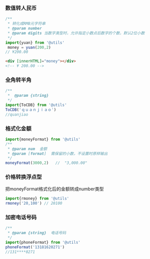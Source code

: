 ### 数值转人民币
```js
/**
 * 转化成RMB元字符串
 * @param number
 * @param digits 当数字类型时，允许指定小数点后数字的个数，默认2位小数
 */
import{yuan} from '@utils'
 money = yuan(200,2)
// ¥200.00
```
```html
<div [innerHTML]="money"></div>
<!-- ¥ 200.00 -->
```

### 全角转半角
```js
/**
 *  @param {string}
 */
import{ToCDB} from '@utils'
ToCDB('ｑｕａｎｊｉａｏ')
//quanjiao
```

### 格式化金额
```js
import{moneyFormat} from '@utils'
/**
 * @param num  金额
 * @param [format]  需保留的小数，不设置时原样输出
 */
moneyFormat(3000,2)   //  "3,000.00"
```


### 价格转换浮点型 
把moneyFormat格式化后的金额转成number类型
```js
import{rmoney} from '@utils'
rmoney('20,100') // 20100
```

### 加密电话号码
```js
/**
 * @param {string}  电话号码
 */
import{phoneFormat} from '@utils'
phoneFormat('13181620271')
//131****0271

```